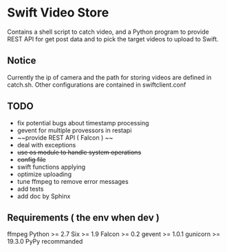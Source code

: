 Swift Video Store
===================================================

Contains a shell script to catch video, and a Python program to provide REST 
API for get post data and to pick the target videos to upload to Swift.


Notice
----
Currently the ip of camera and the path for storing videos are defined in catch.sh. 
Other configurations are contained in swiftclient.conf


TODO
---------------------------------------------------
- fix potential bugs about timestamp processing
- gevent for multiple provessors in restapi
- ~~provide REST API ( Falcon ) ~~
- deal with exceptions 
- ~~use os module to handle system operations~~
- ~~config file~~
- swift functions applying
- optimize uploading
- tune ffmpeg to remove error messages
- add tests
- add doc by Sphinx


Requirements ( the env when dev )
---------------------------------------------------
ffmpeg
Python >= 2.7
Six >= 1.9
Falcon >= 0.2 
gevent >= 1.0.1
gunicorn >= 19.3.0
PyPy recommanded
